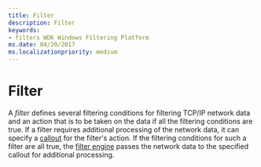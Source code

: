 ```yaml
---
title: Filter
description: Filter
keywords:
- filters WDK Windows Filtering Platform
ms.date: 04/20/2017
ms.localizationpriority: medium
---
```


# Filter


A *filter* defines several filtering conditions for filtering TCP/IP network data and an action that is to be taken on the data if all the filtering conditions are true. If a filter requires additional processing of the network data, it can specify a [callout](callout.md) for the filter's action. If the filtering conditions for such a filter are all true, the [filter engine](filter-engine.md) passes the network data to the specified callout for additional processing.

 

 





